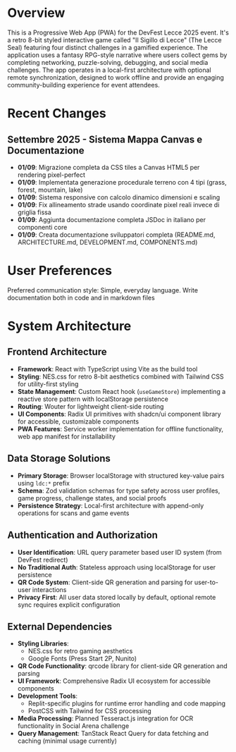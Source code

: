 # Overview

This is a Progressive Web App (PWA) for the DevFest Lecce 2025 event. It's a retro 8-bit styled interactive game called "Il Sigillo di Lecce" (The Lecce Seal) featuring four distinct challenges in a gamified experience. The application uses a fantasy RPG-style narrative where users collect gems by completing networking, puzzle-solving, debugging, and social media challenges. The app operates in a local-first architecture with optional remote synchronization, designed to work offline and provide an engaging community-building experience for event attendees.

# Recent Changes

## Settembre 2025 - Sistema Mappa Canvas e Documentazione
- **01/09**: Migrazione completa da CSS tiles a Canvas HTML5 per rendering pixel-perfect
- **01/09**: Implementata generazione procedurale terreno con 4 tipi (grass, forest, mountain, lake)  
- **01/09**: Sistema responsive con calcolo dinamico dimensioni e scaling
- **01/09**: Fix allineamento strade usando coordinate pixel reali invece di griglia fissa
- **01/09**: Aggiunta documentazione completa JSDoc in italiano per componenti core
- **01/09**: Creata documentazione sviluppatori completa (README.md, ARCHITECTURE.md, DEVELOPMENT.md, COMPONENTS.md)

# User Preferences

Preferred communication style: Simple, everyday language.
Write documentation both in code and in markdown files

# System Architecture

## Frontend Architecture
- **Framework**: React with TypeScript using Vite as the build tool
- **Styling**: NES.css for retro 8-bit aesthetics combined with Tailwind CSS for utility-first styling
- **State Management**: Custom React hook (`useGameStore`) implementing a reactive store pattern with localStorage persistence
- **Routing**: Wouter for lightweight client-side routing
- **UI Components**: Radix UI primitives with shadcn/ui component library for accessible, customizable components
- **PWA Features**: Service worker implementation for offline functionality, web app manifest for installability

## Data Storage Solutions
- **Primary Storage**: Browser localStorage with structured key-value pairs using `ldc:*` prefix
- **Schema**: Zod validation schemas for type safety across user profiles, game progress, challenge states, and social proofs
- **Persistence Strategy**: Local-first architecture with append-only operations for scans and game events

## Authentication and Authorization
- **User Identification**: URL query parameter based user ID system (from DevFest redirect)
- **No Traditional Auth**: Stateless approach using localStorage for user persistence
- **QR Code System**: Client-side QR generation and parsing for user-to-user interactions
- **Privacy First**: All user data stored locally by default, optional remote sync requires explicit configuration

## External Dependencies

- **Styling Libraries**: 
  - NES.css for retro gaming aesthetics
  - Google Fonts (Press Start 2P, Nunito)
- **QR Code Functionality**: qrcode library for client-side QR generation and parsing
- **UI Framework**: Comprehensive Radix UI ecosystem for accessible components
- **Development Tools**: 
  - Replit-specific plugins for runtime error handling and code mapping
  - PostCSS with Tailwind for CSS processing
- **Media Processing**: Planned Tesseract.js integration for OCR functionality in Social Arena challenge
- **Query Management**: TanStack React Query for data fetching and caching (minimal usage currently)